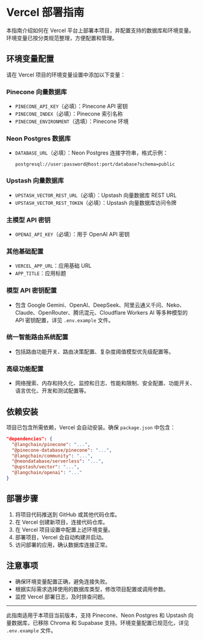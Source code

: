 # Vercel 部署指南

本指南介绍如何在 Vercel 平台上部署本项目，并配置支持的数据库和环境变量。环境变量已按分类规范整理，方便配置和管理。

## 环境变量配置

请在 Vercel 项目的环境变量设置中添加以下变量：

### Pinecone 向量数据库
- `PINECONE_API_KEY`（必填）：Pinecone API 密钥
- `PINECONE_INDEX`（必填）：Pinecone 索引名称
- `PINECONE_ENVIRONMENT`（选填）：Pinecone 环境

### Neon Postgres 数据库
- `DATABASE_URL`（必填）：Neon Postgres 连接字符串，格式示例：
  ```
  postgresql://user:password@host:port/database?schema=public
  ```

### Upstash 向量数据库
- `UPSTASH_VECTOR_REST_URL`（必填）：Upstash 向量数据库 REST URL
- `UPSTASH_VECTOR_REST_TOKEN`（必填）：Upstash 向量数据库访问令牌

### 主模型 API 密钥
- `OPENAI_API_KEY`（必填）：用于 OpenAI API 密钥

### 其他基础配置
- `VERCEL_APP_URL`：应用基础 URL
- `APP_TITLE`：应用标题

### 模型 API 密钥配置
- 包含 Google Gemini、OpenAI、DeepSeek、阿里云通义千问、Neko、Claude、OpenRouter、腾讯混元、Cloudflare Workers AI 等多种模型的 API 密钥配置，详见 `.env.example` 文件。

### 统一智能路由系统配置
- 包括路由功能开关、路由决策配置、复杂度阈值模型优先级配置等。

### 高级功能配置
- 网络搜索、内存和持久化、监控和日志、性能和限制、安全配置、功能开关、语言优化、开发和测试配置等。

## 依赖安装

项目已包含所需依赖，Vercel 会自动安装。确保 `package.json` 中包含：

```json
"dependencies": {
  "@langchain/pinecone": "...",
  "@pinecone-database/pinecone": "...",
  "@langchain/community": "...",
  "@neondatabase/serverless": "...",
  "@upstash/vector": "...",
  "@langchain/openai": "..."
}
```

## 部署步骤

1. 将项目代码推送到 GitHub 或其他代码仓库。
2. 在 Vercel 创建新项目，连接代码仓库。
3. 在 Vercel 项目设置中配置上述环境变量。
4. 部署项目，Vercel 会自动构建并启动。
5. 访问部署的应用，确认数据库连接正常。

## 注意事项

- 确保环境变量配置正确，避免连接失败。
- 根据实际需求选择使用的数据库类型，修改项目配置或调用参数。
- 监控 Vercel 部署日志，及时排查问题。

---

此指南适用于本项目当前版本，支持 Pinecone、Neon Postgres 和 Upstash 向量数据库，已移除 Chroma 和 Supabase 支持。环境变量配置已规范化，详见 `.env.example` 文件。

